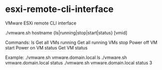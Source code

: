 # esxi-remote-cli-interface
VMware ESXi remote CLI interface

./vmware.sh hostname {ls|running|stop|start|status} [vmid]

Commands:
	 ls		Get all VMs
	 running	Get all running VMs
	 stop		Power off VM
	 start		Power on VM
	 status		Get VM status

Example:
	./vmware.sh vmware.domain.local ls
	./vmware.sh vmware.domain.local status
	./vmware.sh vmware.domain.local status 3
